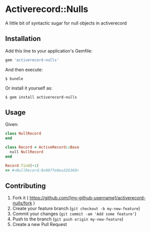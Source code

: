 # Activerecord::Nulls

A little bit of syntactic sugar for null objects in activerecord

## Installation

Add this line to your application's Gemfile:

```ruby
gem 'activerecord-nulls'
```

And then execute:

    $ bundle

Or install it yourself as:

    $ gem install activerecord-nulls

## Usage

Given:
```ruby
class NullRecord
end

class Record < ActiveRecord::Base
  null NullRecord
end
```
```ruby
Record.find(-1)
=> #<NullRecord:0x007fe0ea326360>
```

## Contributing

1. Fork it ( https://github.com/[my-github-username]/activerecord-nulls/fork )
2. Create your feature branch (`git checkout -b my-new-feature`)
3. Commit your changes (`git commit -am 'Add some feature'`)
4. Push to the branch (`git push origin my-new-feature`)
5. Create a new Pull Request
